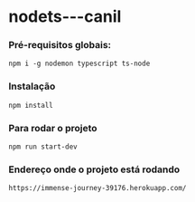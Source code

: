 # nodets---canil

### Pré-requisitos globais:
`npm i -g nodemon typescript ts-node`

### Instalação
`npm install`

### Para rodar o projeto
`npm run start-dev`

### Endereço onde o projeto está rodando
`https://immense-journey-39176.herokuapp.com/`
